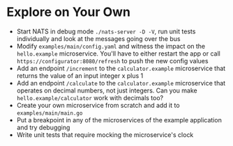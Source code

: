 # Explore on Your Own

* Start NATS in debug mode `./nats-server -D -V`, run unit tests individually and look at the messages going over the bus
* Modify `examples/main/config.yaml` and witness the impact on the `hello.example` microservice. You'll have to either restart the app or call `https://configurator:8080/refresh` to push the new config values
* Add an endpoint `/increment` to the `calculator.example` microservice that returns the value of an input integer x plus 1
* Add an endpoint `/calculate` to the `calculator.example` microservice that operates on decimal numbers, not just integers. Can you make `hello.example/calculator` work with decimals too?
* Create your own microservice from scratch and add it to `examples/main/main.go`
* Put a breakpoint in any of the microservices of the example application and try debugging
* Write unit tests that require mocking the microservice's clock
